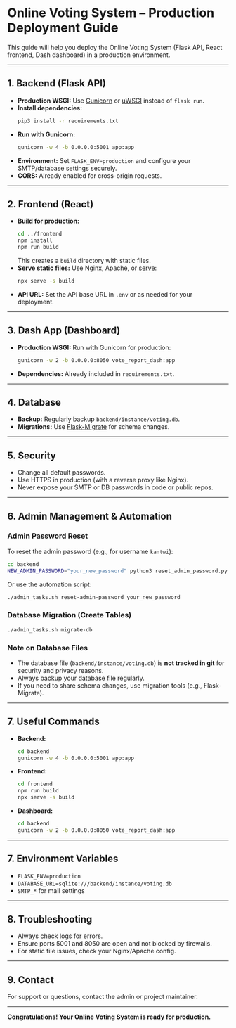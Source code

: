 # Online Voting System – Production Deployment Guide

This guide will help you deploy the Online Voting System (Flask API, React frontend, Dash dashboard) in a production environment.

---

## 1. Backend (Flask API)
- **Production WSGI:** Use [Gunicorn](https://gunicorn.org/) or [uWSGI](https://uwsgi-docs.readthedocs.io/) instead of `flask run`.
- **Install dependencies:**
  ```sh
  pip3 install -r requirements.txt
  ```
- **Run with Gunicorn:**
  ```sh
  gunicorn -w 4 -b 0.0.0.0:5001 app:app
  ```
- **Environment:** Set `FLASK_ENV=production` and configure your SMTP/database settings securely.
- **CORS:** Already enabled for cross-origin requests.

---

## 2. Frontend (React)
- **Build for production:**
  ```sh
  cd ../frontend
  npm install
  npm run build
  ```
  This creates a `build` directory with static files.
- **Serve static files:** Use Nginx, Apache, or [serve](https://www.npmjs.com/package/serve):
  ```sh
  npx serve -s build
  ```
- **API URL:** Set the API base URL in `.env` or as needed for your deployment.

---

## 3. Dash App (Dashboard)
- **Production WSGI:** Run with Gunicorn for production:
  ```sh
  gunicorn -w 2 -b 0.0.0.0:8050 vote_report_dash:app
  ```
- **Dependencies:** Already included in `requirements.txt`.

---

## 4. Database
- **Backup:** Regularly backup `backend/instance/voting.db`.
- **Migrations:** Use [Flask-Migrate](https://flask-migrate.readthedocs.io/) for schema changes.

---

## 5. Security
- Change all default passwords.
- Use HTTPS in production (with a reverse proxy like Nginx).
- Never expose your SMTP or DB passwords in code or public repos.

---

## 6. Admin Management & Automation

### Admin Password Reset
To reset the admin password (e.g., for username `kantwi`):

```sh
cd backend
NEW_ADMIN_PASSWORD="your_new_password" python3 reset_admin_password.py
```

Or use the automation script:

```sh
./admin_tasks.sh reset-admin-password your_new_password
```

### Database Migration (Create Tables)

```sh
./admin_tasks.sh migrate-db
```

### Note on Database Files
- The database file (`backend/instance/voting.db`) is **not tracked in git** for security and privacy reasons.
- Always backup your database file regularly.
- If you need to share schema changes, use migration tools (e.g., Flask-Migrate).

---

## 7. Useful Commands
- **Backend:**
  ```sh
  cd backend
  gunicorn -w 4 -b 0.0.0.0:5001 app:app
  ```
- **Frontend:**
  ```sh
  cd frontend
  npm run build
  npx serve -s build
  ```
- **Dashboard:**
  ```sh
  cd backend
  gunicorn -w 2 -b 0.0.0.0:8050 vote_report_dash:app
  ```

---

## 7. Environment Variables
- `FLASK_ENV=production`
- `DATABASE_URL=sqlite:///backend/instance/voting.db`
- `SMTP_*` for mail settings

---

## 8. Troubleshooting
- Always check logs for errors.
- Ensure ports 5001 and 8050 are open and not blocked by firewalls.
- For static file issues, check your Nginx/Apache config.

---

## 9. Contact
For support or questions, contact the admin or project maintainer.

---

**Congratulations! Your Online Voting System is ready for production.**
